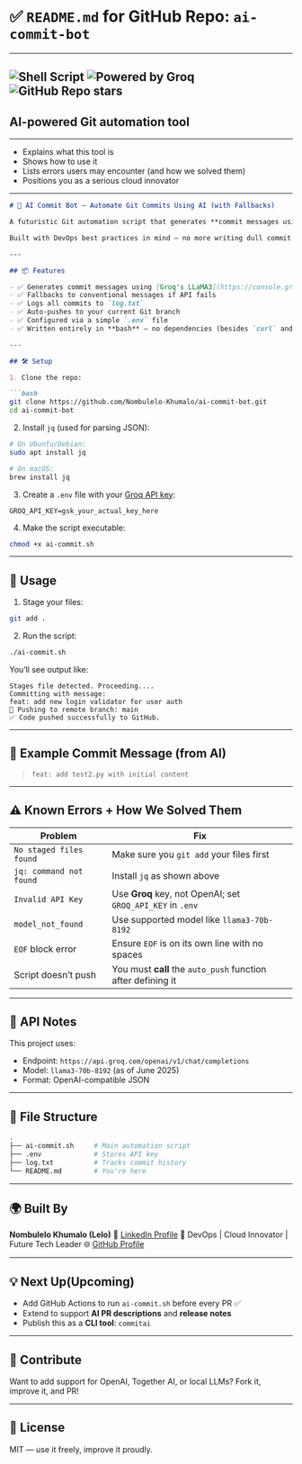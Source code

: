 # ✅ `README.md` for GitHub Repo: `ai-commit-bot`
---
![Shell Script](https://img.shields.io/badge/script-bash-blue?style=flat-square)
![Powered by Groq](https://img.shields.io/badge/AI-Groq_LLaMA3-yellowgreen?style=flat-square)
![GitHub Repo stars](https://img.shields.io/github/stars/Nombulelo-Khumalo/DevOps-Revision?style=social)
---
## AI-powered Git automation tool
---
* Explains what this tool is
* Shows how to use it
* Lists errors users may encounter (and how we solved them)
* Positions you as a serious cloud innovator
---
````markdown
# 🤖 AI Commit Bot — Automate Git Commits Using AI (with Fallbacks)

A futuristic Git automation script that generates **commit messages using AI**, gracefully handles **API errors**, and **auto-pushes** your changes to GitHub.

Built with DevOps best practices in mind — no more writing dull commit messages, no more skipping `git push`, and no breaking on API limits.

---

## 📦 Features

- ✅ Generates commit messages using [Groq's LLaMA3](https://console.groq.com/)
- ✅ Fallbacks to conventional messages if API fails
- ✅ Logs all commits to `log.txt`
- ✅ Auto-pushes to your current Git branch
- ✅ Configured via a simple `.env` file
- ✅ Written entirely in **bash** — no dependencies (besides `curl` and `jq`)

---

## 🛠️ Setup

1. Clone the repo:

```bash
git clone https://github.com/Nombulelo-Khumalo/ai-commit-bot.git
cd ai-commit-bot
````

2. Install `jq` (used for parsing JSON):

```bash
# On Ubuntu/Debian:
sudo apt install jq

# On macOS:
brew install jq
```

3. Create a `.env` file with your [Groq API key](https://console.groq.com/keys):

```env
GROQ_API_KEY=gsk_your_actual_key_here
```

4. Make the script executable:

```bash
chmod +x ai-commit.sh
```

---

## 🚀 Usage

1. Stage your files:

```bash
git add .
```

2. Run the script:

```bash
./ai-commit.sh
```

You’ll see output like:

```
Stages file detected. Proceeding....
Committing with message:
feat: add new login validator for user auth
🚀 Pushing to remote branch: main
✅ Code pushed successfully to GitHub.
```

---

## 🧠 Example Commit Message (from AI)

> `feat: add test2.py with initial content`

---

## ⚠️ Known Errors + How We Solved Them

| Problem                 | Fix                                                          |
| ----------------------- | ------------------------------------------------------------ |
| `No staged files found` | Make sure you `git add` your files first                     |
| `jq: command not found` | Install `jq` as shown above                                  |
| `Invalid API Key`       | Use **Groq** key, not OpenAI; set `GROQ_API_KEY` in `.env`   |
| `model_not_found`       | Use supported model like `llama3-70b-8192`                   |
| `EOF` block error       | Ensure `EOF` is on its own line with no spaces               |
| Script doesn’t push     | You must **call** the `auto_push` function after defining it |

---

## 🔐 API Notes

This project uses:

* Endpoint: `https://api.groq.com/openai/v1/chat/completions`
* Model: `llama3-70b-8192` (as of June 2025)
* Format: OpenAI-compatible JSON

---

## 📂 File Structure

```bash
.
├── ai-commit.sh     # Main automation script
├── .env             # Stores API key
├── log.txt          # Tracks commit history
└── README.md        # You're here
```

---

## 🌍 Built By

**Nombulelo Khumalo (Lelo)**
💼 [LinkedIn Profile](https://www.linkedin.com/in/nombulelo-khumalo-97821b315/)
🚀 DevOps | Cloud Innovator | Future Tech Leader
🌐 [GitHub Profile](https://github.com/Nombulelo-Khumalo)

---

## 💡 Next Up(Upcoming)

* Add GitHub Actions to run `ai-commit.sh` before every PR ✅
* Extend to support **AI PR descriptions** and **release notes**
* Publish this as a **CLI tool**: `commitai`

---

## 🙌 Contribute

Want to add support for OpenAI, Together AI, or local LLMs? Fork it, improve it, and PR!

---

## 📜 License

MIT — use it freely, improve it proudly.

